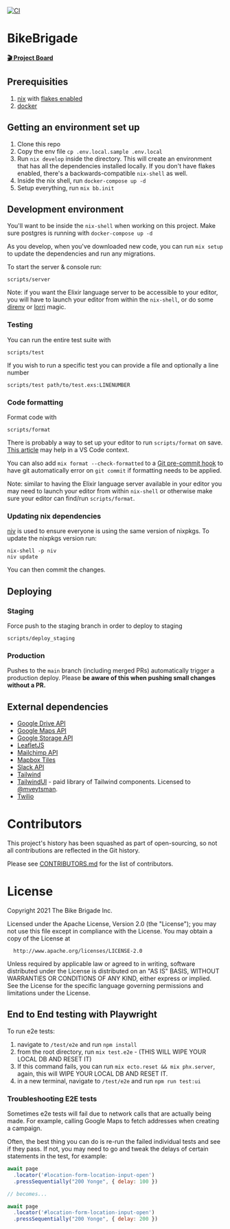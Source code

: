 [![CI](https://github.com/mveytsman/bike-brigade/workflows/CI/badge.svg)](https://github.com/mveytsman/bike-brigade/actions?query=workflow%3ACI)
# BikeBrigade

**[🎬 Project Board](https://github.com/orgs/bikebrigade/projects/14/)**

## Prerequisities
1.  [nix](https://nixos.org/download.html) with [flakes enabled](https://nixos.wiki/wiki/Flakes)
1.  [docker](https://www.docker.com/get-started)

## Getting an environment set up
1. Clone this repo
2. Copy the env file `cp .env.local.sample .env.local`
3. Run `nix develop` inside the directory. This will create an environment that has all the dependencies installed locally. If you don't have flakes enabled, there's a backwards-compatible `nix-shell` as well.
4. Inside the nix shell, run `docker-compose up -d`
5. Setup everything, run `mix bb.init`

## Development environment
You'll want to be inside the `nix-shell` when working on this project. Make sure postgres is running with `docker-compose up -d`

As you develop, when you've downloaded new code, you can run `mix setup` to update the dependencies and run any migrations.

To start the server & console run:

```
scripts/server
```

Note: if you want the Elixir language server to be accessible to your editor, you will have to launch your editor from within the `nix-shell`, or do some [direnv](https://github.com/direnv/direnv/) or [lorri](https://github.com/target/lorri) magic.

### Testing

You can run the entire test suite with

```
scripts/test
```

If you wish to run a specific test you can provide a file and optionally a line number

```
scripts/test path/to/test.exs:LINENUMBER
```

### Code formatting

Format code with

```
scripts/format
```

There is probably a way to set up your editor to run `scripts/format` on save. [This article](https://medium.com/@rviragh/all-elixir-coders-should-autoformat-on-save-heres-how-ae094dd7af82) may help in a VS Code context.

You can also add `mix format --check-formatted` to a [Git pre-commit hook](https://git-scm.com/book/en/v2/Customizing-Git-Git-Hooks) to have git automatically error on `git commit` if formatting needs to be applied.

Note: similar to having the Elixir language server available in your editor you may need to launch your editor from within `nix-shell` or otherwise make sure your editor can find/run `scripts/format`.

### Updating nix dependencies
[niv](https://github.com/nmattia/niv) is used to ensure everyone is using the same version of nixpkgs.
To update the nixpkgs version run:

```
nix-shell -p niv
niv update
```

You can then commit the changes.

## Deploying

### Staging

Force push to the staging branch in order to deploy to staging

```
scripts/deploy_staging
```

### Production

Pushes to the `main` branch (including merged PRs) automatically trigger a production deploy. Please **be aware of this when pushing small changes without a PR.**

## External dependencies
- [Google Drive API](https://developers.google.com/drive/api/v3/reference)
- [Google Maps API](https://developers.google.com/maps/documentation)
- [Google Storage API](https://cloud.google.com/storage/docs/apis)
- [LeafletJS](https://leafletjs.com/)
- [Mailchimp API](https://mailchimp.com/developer/)
- [Mapbox Tiles](https://docs.mapbox.com/help/glossary/static-tiles-api/)
- [Slack API](https://api.slack.com/)
- [Tailwind](https://tailwindcss.com/)
- [TailwindUI](https://tailwindui.com/) - paid library of Tailwind components. Licensed to [@mveytsman](https://github.com/mveytsman).
- [Twilio](https://www.twilio.com/)


# Contributors
This project's history has been squashed as part of open-sourcing, so not all contributions are reflected in the Git history.

Please see [CONTRIBUTORS.md](https://github.com/bikebrigade/dispatch/blob/main/CONTRIBUTORS.md) for the list of contributors.

# License

Copyright 2021 The Bike Brigade Inc.

  Licensed under the Apache License, Version 2.0 (the "License");
  you may not use this file except in compliance with the License.
  You may obtain a copy of the License at

      http://www.apache.org/licenses/LICENSE-2.0

  Unless required by applicable law or agreed to in writing, software
  distributed under the License is distributed on an "AS IS" BASIS,
  WITHOUT WARRANTIES OR CONDITIONS OF ANY KIND, either express or implied.
  See the License for the specific language governing permissions and
  limitations under the License.

## End to End testing with Playwright

To run e2e tests:

1. navigate to `/test/e2e` and run `npm install`
1. from the root directory, run `mix test.e2e` - (THIS WILL WIPE YOUR LOCAL DB AND RESET IT)
1. If this command fails, you can run `mix ecto.reset && mix phx.server`, again, this will WIPE YOUR LOCAL DB AND RESET IT.
1. in a new terminal, navigate to `/test/e2e` and run `npm run test:ui`

### Troubleshooting E2E tests

Sometimes e2e tests will fail due to network calls that are actually being made. For example, calling Google Maps to fetch addresses when creating a campaign.

Often, the best thing you can do is re-run the failed individual tests and see if they pass. If not, you may need to go and tweak the delays of certain statements in the test, for example:

```js
await page
  .locator('#location-form-location-input-open')
  .pressSequentially("200 Yonge", { delay: 100 })

// becomes...

await page
  .locator('#location-form-location-input-open')
  .pressSequentially("200 Yonge", { delay: 200 })
```
